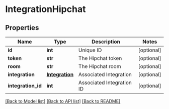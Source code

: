 # IntegrationHipchat

## Properties
Name | Type | Description | Notes
------------ | ------------- | ------------- | -------------
**id** | **int** | Unique ID | [optional] 
**token** | **str** | The Hipchat token | [optional] 
**room** | **str** | The Hipchat room | [optional] 
**integration** | [**Integration**](Integration.md) | Associated Integration | [optional] 
**integration_id** | **int** | Associated Integration ID | [optional] 

[[Back to Model list]](../README.md#documentation-for-models) [[Back to API list]](../README.md#documentation-for-api-endpoints) [[Back to README]](../README.md)


